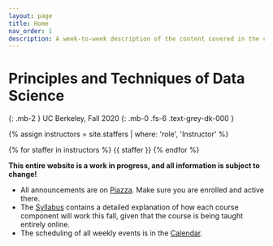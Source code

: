 ```yaml
---
layout: page
title: Home
nav_order: 1
description: A week-to-week description of the content covered in the course.
---
```


# Principles and Techniques of Data Science
{: .mb-2 }
UC Berkeley, Fall 2020
{: .mb-0 .fs-6 .text-grey-dk-000 }

<div>

{% assign instructors = site.staffers | where: 'role', 'Instructor' %}
<div class="role">
  {% for staffer in instructors %}
  {{ staffer }}
  {% endfor %}

</div>

<b>This entire website is a work in progress, and all information is subject to change!</b>

<ul>
<li>All announcements are on <a href="http://piazza.com/berkeley/fall2020/data100">Piazza</a>. Make sure you are enrolled and active there.</li>
<li>The <a href="{{ site.baseurl }}/syllabus">Syllabus</a> contains a detailed explanation of how each course component will work this fall, given that the course is being taught entirely online.</li>
<li>The scheduling of all weekly events is in the <a href="{{ site.baseurl }}/calendar">Calendar</a>.</li>
</ul>

<br><br>

<!-- {% for module in site.modules %}
{{ module }}
{% endfor %} -->
